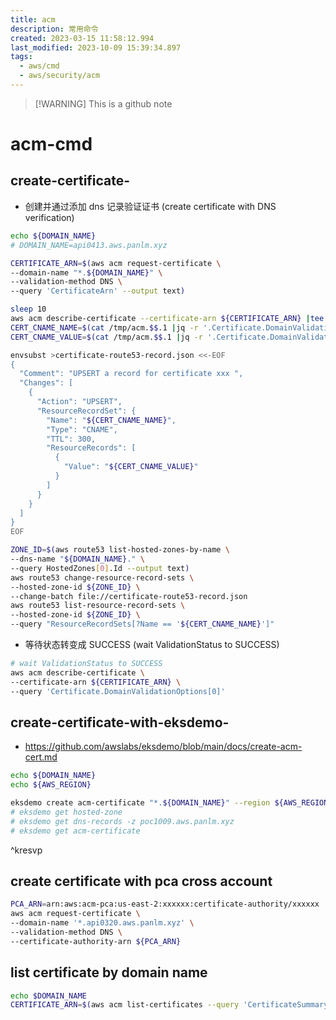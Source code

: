 ```yaml
---
title: acm
description: 常用命令
created: 2023-03-15 11:58:12.994
last_modified: 2023-10-09 15:39:34.897
tags:
  - aws/cmd
  - aws/security/acm
---
```

> [!WARNING] This is a github note

# acm-cmd

## create-certificate-

- 创建并通过添加 dns 记录验证证书 (create certificate with DNS verification)
```sh
echo ${DOMAIN_NAME}
# DOMAIN_NAME=api0413.aws.panlm.xyz

CERTIFICATE_ARN=$(aws acm request-certificate \
--domain-name "*.${DOMAIN_NAME}" \
--validation-method DNS \
--query 'CertificateArn' --output text)

sleep 10
aws acm describe-certificate --certificate-arn ${CERTIFICATE_ARN} |tee /tmp/acm.$$.1
CERT_CNAME_NAME=$(cat /tmp/acm.$$.1 |jq -r '.Certificate.DomainValidationOptions[0].ResourceRecord.Name')
CERT_CNAME_VALUE=$(cat /tmp/acm.$$.1 |jq -r '.Certificate.DomainValidationOptions[0].ResourceRecord.Value')

envsubst >certificate-route53-record.json <<-EOF
{
  "Comment": "UPSERT a record for certificate xxx ",
  "Changes": [
    {
      "Action": "UPSERT",
      "ResourceRecordSet": {
        "Name": "${CERT_CNAME_NAME}",
        "Type": "CNAME",
        "TTL": 300,
        "ResourceRecords": [
          {
            "Value": "${CERT_CNAME_VALUE}"
          }
        ]
      }
    }
  ]
}
EOF

ZONE_ID=$(aws route53 list-hosted-zones-by-name \
--dns-name "${DOMAIN_NAME}." \
--query HostedZones[0].Id --output text) 
aws route53 change-resource-record-sets \
--hosted-zone-id ${ZONE_ID} \
--change-batch file://certificate-route53-record.json 
aws route53 list-resource-record-sets \
--hosted-zone-id ${ZONE_ID} \
--query "ResourceRecordSets[?Name == '${CERT_CNAME_NAME}']"

```

- 等待状态转变成 SUCCESS (wait ValidationStatus to SUCCESS)
```sh
# wait ValidationStatus to SUCCESS
aws acm describe-certificate \
--certificate-arn ${CERTIFICATE_ARN} \
--query 'Certificate.DomainValidationOptions[0]' 

```

## create-certificate-with-eksdemo-

- https://github.com/awslabs/eksdemo/blob/main/docs/create-acm-cert.md
```sh
echo ${DOMAIN_NAME}
echo ${AWS_REGION}

eksdemo create acm-certificate "*.${DOMAIN_NAME}" --region ${AWS_REGION}
# eksdemo get hosted-zone
# eksdemo get dns-records -z poc1009.aws.panlm.xyz
# eksdemo get acm-certificate

```
^kresvp

## create certificate with pca  cross account

```sh
PCA_ARN=arn:aws:acm-pca:us-east-2:xxxxxx:certificate-authority/xxxxxx
aws acm request-certificate \
--domain-name '*.api0320.aws.panlm.xyz' \
--validation-method DNS \
--certificate-authority-arn ${PCA_ARN}

```


## list certificate by domain name

```sh
echo $DOMAIN_NAME
CERTIFICATE_ARN=$(aws acm list-certificates --query 'CertificateSummaryList[?DomainName==`*.'"${DOMAIN_NAME}"'`].CertificateArn' --output text)

```


